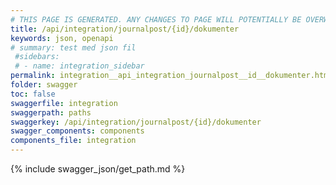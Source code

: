 ```yaml
---
# THIS PAGE IS GENERATED. ANY CHANGES TO PAGE WILL POTENTIALLY BE OVERWRITTEN.
title: /api/integration/journalpost/{id}/dokumenter
keywords: json, openapi
# summary: test med json fil
 #sidebars: 
 # - name: integration_sidebar
permalink: integration__api_integration_journalpost__id__dokumenter.html
folder: swagger
toc: false
swaggerfile: integration
swaggerpath: paths
swaggerkey: /api/integration/journalpost/{id}/dokumenter
swagger_components: components
components_file: integration
---
```

{% include swagger_json/get_path.md %}
